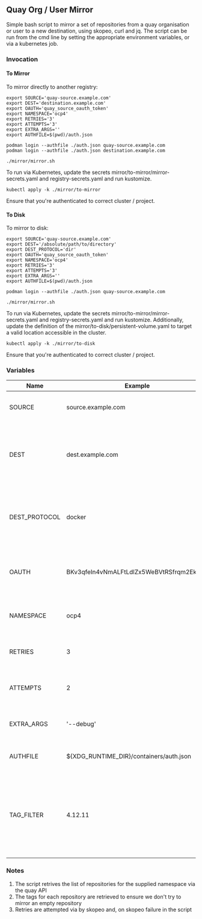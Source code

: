 ## Quay Org / User Mirror

Simple bash script to mirror a set of repositories from a quay organisation or user to a new destination, using skopeo, curl and jq.
The script can be run from the cmd line by setting the appropriate environment variables, or via a kubernetes job.

### Invocation

#### To Mirror

To mirror directly to another registry:

```shell
export SOURCE='quay-source.example.com'
export DEST='destination.example.com'
export OAUTH='quay_source_oauth_token'
export NAMESPACE='ocp4'
export RETRIES='3'
export ATTEMPTS='3'
export EXTRA_ARGS=''
export AUTHFILE=$(pwd)/auth.json

podman login --authfile ./auth.json quay-source.example.com
podman login --authfile ./auth.json destination.example.com

./mirror/mirror.sh
```

To run via Kubernetes, update the secrets mirror/to-mirror/mirror-secrets.yaml and registry-secrets.yaml and run kustomize.

```shell
kubectl apply -k ./mirror/to-mirror
```
Ensure that you're authenticated to correct cluster / project.

#### To Disk

To mirror to disk:

```shell
export SOURCE='quay-source.example.com'
export DEST='/absolute/path/to/directory'
export DEST_PROTOCOL='dir'
export OAUTH='quay_source_oauth_token'
export NAMESPACE='ocp4'
export RETRIES='3'
export ATTEMPTS='3'
export EXTRA_ARGS=''
export AUTHFILE=$(pwd)/auth.json

podman login --authfile ./auth.json quay-source.example.com

./mirror/mirror.sh
```

To run via Kubernetes, update the secrets mirror/to-mirror/mirror-secrets.yaml and registry-secrets.yaml and run kustomize. Additionally, update the definition of the mirror/to-disk/persistent-volume.yaml to target a valid location accessible in the cluster.

```shell
kubectl apply -k ./mirror/to-disk
```
Ensure that you're authenticated to correct cluster / project.

### Variables

| Name | Example | Description |
| ---- | ------- | ----------- |
| SOURCE | source.example.com | The FQDN of the source quay repository |
| DEST | dest.example.com | The target to mirror images to i.e. FQDN of the destination repository or absolute path on local disk |
| DEST_PROTOCOL | docker | The skopeo protocol that describes where images are to be mirrored to i.e. docker or dir |
| OAUTH | BKv3qfeIn4vNmALFtLdlZx5WeBVtRSfrqm2EkL5A| An [oauth access token](https://access.redhat.com/documentation/en-us/red_hat_quay/3/html/red_hat_quay_api_guide/using_the_red_hat_quay_api#create_oauth_access_token) for the source quay organisation / user. |
| NAMESPACE | ocp4 | The namespace (Organisation or User) to be mirrored |
| RETRIES | 3 | The number of retires to passed to the skopeo cmd |
| ATTEMPTS | 2 | The number of retries attemped for each repository |
| EXTRA_ARGS | '--debug' | Extra arguments to pass to skopeo |
| AUTHFILE | ${XDG_RUNTIME_DIR}/containers/auth.json | Path to the registry authentication file |
| TAG_FILTER | 4.12.11 | An optional filter to obtain a subset of tags available in the namespace e.g. filtering for a particular OpenShift version |

### Notes

1. The script retrives the list of repositories for the supplied namespace via the quay API
2. The tags for each repository are retrieved to ensure we don't try to mirror an empty repository
3. Retries are attempted via by skopeo and, on skopeo failure in the script
